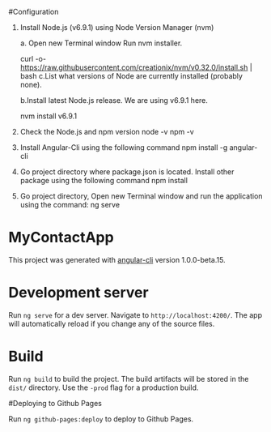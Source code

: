 


#Configuration

1. Install Node.js (v6.9.1) using Node Version Manager (nvm) 

	a. Open new Terminal window Run nvm installer.

	curl -o- https://raw.githubusercontent.com/creationix/nvm/v0.32.0/install.sh | bash
	c.List what versions of Node are currently installed (probably none).
	

	b.Install latest Node.js release. We are using v6.9.1 here.

	nvm install v6.9.1 

2. Check the Node.js and  npm version
	node -v
	npm -v

3. Install Angular-Cli using the following command
	npm install -g angular-cli

4. Go project directory where package.json is located. Install other package using the following command
         npm install

5. Go project directory, Open new Terminal window and run the application using the command:
	ng serve



# MyContactApp

This project was generated with [angular-cli](https://github.com/angular/angular-cli) version 1.0.0-beta.15.

# Development server
Run `ng serve` for a dev server. Navigate to `http://localhost:4200/`. The app will automatically reload if you change any of the source files.

# Build

Run `ng build` to build the project. The build artifacts will be stored in the `dist/` directory. Use the `-prod` flag for a production build.

#Deploying to Github Pages

Run `ng github-pages:deploy` to deploy to Github Pages.

